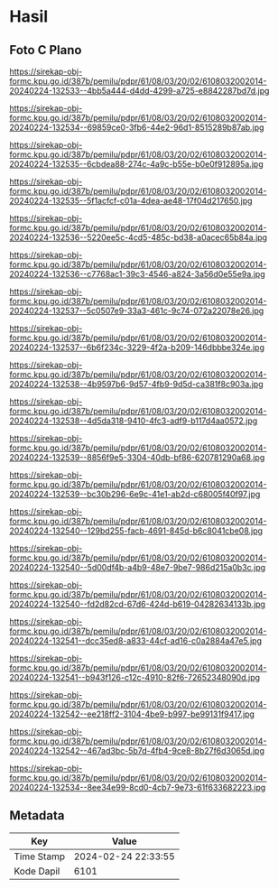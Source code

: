 # Hasil

## Foto C Plano

https://sirekap-obj-formc.kpu.go.id/387b/pemilu/pdpr/61/08/03/20/02/6108032002014-20240224-132533--4bb5a444-d4dd-4299-a725-e8842287bd7d.jpg

https://sirekap-obj-formc.kpu.go.id/387b/pemilu/pdpr/61/08/03/20/02/6108032002014-20240224-132534--69859ce0-3fb6-44e2-96d1-8515289b87ab.jpg

https://sirekap-obj-formc.kpu.go.id/387b/pemilu/pdpr/61/08/03/20/02/6108032002014-20240224-132535--6cbdea88-274c-4a9c-b55e-b0e0f912895a.jpg

https://sirekap-obj-formc.kpu.go.id/387b/pemilu/pdpr/61/08/03/20/02/6108032002014-20240224-132535--5f1acfcf-c01a-4dea-ae48-17f04d217650.jpg

https://sirekap-obj-formc.kpu.go.id/387b/pemilu/pdpr/61/08/03/20/02/6108032002014-20240224-132536--5220ee5c-4cd5-485c-bd38-a0acec65b84a.jpg

https://sirekap-obj-formc.kpu.go.id/387b/pemilu/pdpr/61/08/03/20/02/6108032002014-20240224-132536--c7768ac1-39c3-4546-a824-3a56d0e55e9a.jpg

https://sirekap-obj-formc.kpu.go.id/387b/pemilu/pdpr/61/08/03/20/02/6108032002014-20240224-132537--5c0507e9-33a3-461c-9c74-072a22078e26.jpg

https://sirekap-obj-formc.kpu.go.id/387b/pemilu/pdpr/61/08/03/20/02/6108032002014-20240224-132537--6b6f234c-3229-4f2a-b209-146dbbbe324e.jpg

https://sirekap-obj-formc.kpu.go.id/387b/pemilu/pdpr/61/08/03/20/02/6108032002014-20240224-132538--4b9597b6-9d57-4fb9-9d5d-ca381f8c903a.jpg

https://sirekap-obj-formc.kpu.go.id/387b/pemilu/pdpr/61/08/03/20/02/6108032002014-20240224-132538--4d5da318-9410-4fc3-adf9-b117d4aa0572.jpg

https://sirekap-obj-formc.kpu.go.id/387b/pemilu/pdpr/61/08/03/20/02/6108032002014-20240224-132539--8856f9e5-3304-40db-bf86-620781290a68.jpg

https://sirekap-obj-formc.kpu.go.id/387b/pemilu/pdpr/61/08/03/20/02/6108032002014-20240224-132539--bc30b296-6e9c-41e1-ab2d-c68005f40f97.jpg

https://sirekap-obj-formc.kpu.go.id/387b/pemilu/pdpr/61/08/03/20/02/6108032002014-20240224-132540--129bd255-facb-4691-845d-b6c8041cbe08.jpg

https://sirekap-obj-formc.kpu.go.id/387b/pemilu/pdpr/61/08/03/20/02/6108032002014-20240224-132540--5d00df4b-a4b9-48e7-9be7-986d215a0b3c.jpg

https://sirekap-obj-formc.kpu.go.id/387b/pemilu/pdpr/61/08/03/20/02/6108032002014-20240224-132540--fd2d82cd-67d6-424d-b619-04282634133b.jpg

https://sirekap-obj-formc.kpu.go.id/387b/pemilu/pdpr/61/08/03/20/02/6108032002014-20240224-132541--dcc35ed8-a833-44cf-ad16-c0a2884a47e5.jpg

https://sirekap-obj-formc.kpu.go.id/387b/pemilu/pdpr/61/08/03/20/02/6108032002014-20240224-132541--b943f126-c12c-4910-82f6-72652348090d.jpg

https://sirekap-obj-formc.kpu.go.id/387b/pemilu/pdpr/61/08/03/20/02/6108032002014-20240224-132542--ee218ff2-3104-4be9-b997-be99131f9417.jpg

https://sirekap-obj-formc.kpu.go.id/387b/pemilu/pdpr/61/08/03/20/02/6108032002014-20240224-132542--467ad3bc-5b7d-4fb4-9ce8-8b27f6d3065d.jpg

https://sirekap-obj-formc.kpu.go.id/387b/pemilu/pdpr/61/08/03/20/02/6108032002014-20240224-132534--8ee34e99-8cd0-4cb7-9e73-61f633682223.jpg


## Metadata

| Key        | Value               |
| ---------- | ------------------- |
| Time Stamp | 2024-02-24 22:33:55 |
| Kode Dapil | 6101                |




